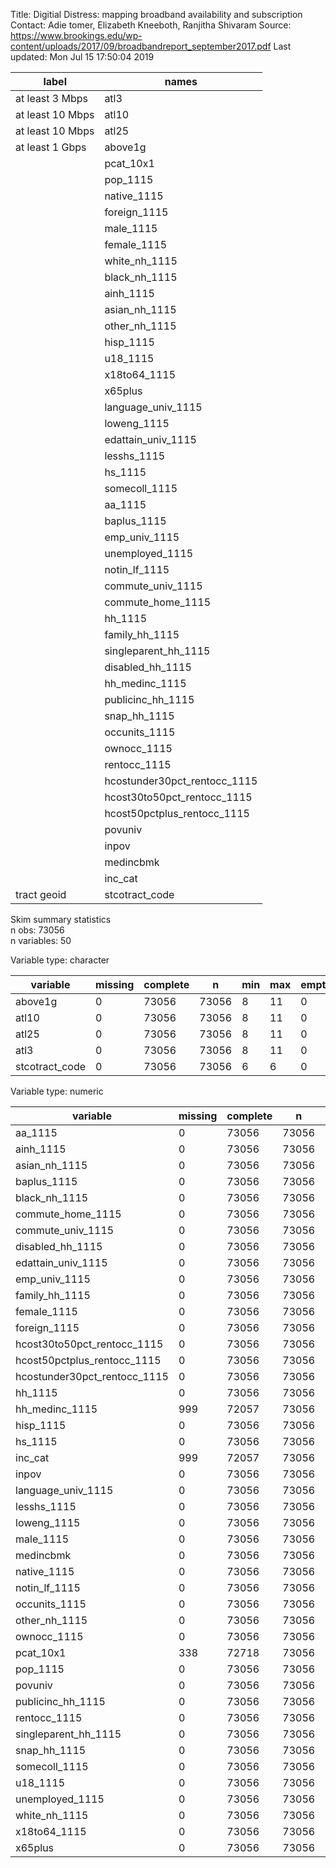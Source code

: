 Title:  Digitial Distress: mapping broadband availability and subscription
Contact:  Adie tomer, Elizabeth Kneeboth, Ranjitha Shivaram
Source:  https://www.brookings.edu/wp-content/uploads/2017/09/broadbandreport_september2017.pdf
Last updated:  Mon Jul 15 17:50:04 2019 



|      label       |            names             |
|------------------|------------------------------|
| at least 3 Mbps  |             atl3             |
| at least 10 Mbps |            atl10             |
| at least 10 Mbps |            atl25             |
| at least 1 Gbps  |           above1g            |
|                  |          pcat_10x1           |
|                  |           pop_1115           |
|                  |         native_1115          |
|                  |         foreign_1115         |
|                  |          male_1115           |
|                  |         female_1115          |
|                  |        white_nh_1115         |
|                  |        black_nh_1115         |
|                  |          ainh_1115           |
|                  |        asian_nh_1115         |
|                  |        other_nh_1115         |
|                  |          hisp_1115           |
|                  |           u18_1115           |
|                  |         x18to64_1115         |
|                  |           x65plus            |
|                  |      language_univ_1115      |
|                  |         loweng_1115          |
|                  |      edattain_univ_1115      |
|                  |         lesshs_1115          |
|                  |           hs_1115            |
|                  |        somecoll_1115         |
|                  |           aa_1115            |
|                  |         baplus_1115          |
|                  |        emp_univ_1115         |
|                  |       unemployed_1115        |
|                  |        notin_lf_1115         |
|                  |      commute_univ_1115       |
|                  |      commute_home_1115       |
|                  |           hh_1115            |
|                  |        family_hh_1115        |
|                  |     singleparent_hh_1115     |
|                  |       disabled_hh_1115       |
|                  |        hh_medinc_1115        |
|                  |      publicinc_hh_1115       |
|                  |         snap_hh_1115         |
|                  |        occunits_1115         |
|                  |         ownocc_1115          |
|                  |         rentocc_1115         |
|                  | hcostunder30pct_rentocc_1115 |
|                  | hcost30to50pct_rentocc_1115  |
|                  | hcost50pctplus_rentocc_1115  |
|                  |           povuniv            |
|                  |            inpov             |
|                  |          medincbmk           |
|                  |           inc_cat            |
|   tract geoid    |        stcotract_code        |


Skim summary statistics  
 n obs: 73056    
 n variables: 50    

Variable type: character

|    variable    | missing | complete |   n   | min | max | empty | n_unique |
|----------------|---------|----------|-------|-----|-----|-------|----------|
|    above1g     |    0    |  73056   | 73056 |  8  | 11  |   0   |    3     |
|     atl10      |    0    |  73056   | 73056 |  8  | 11  |   0   |    3     |
|     atl25      |    0    |  73056   | 73056 |  8  | 11  |   0   |    3     |
|      atl3      |    0    |  73056   | 73056 |  8  | 11  |   0   |    3     |
| stcotract_code |    0    |  73056   | 73056 |  6  |  6  |   0   |  23816   |

Variable type: numeric

|           variable           | missing | complete |   n   |   mean   |    sd    |  p0   |  p25  |  p50  |  p75  |  p100  |
|------------------------------|---------|----------|-------|----------|----------|-------|-------|-------|-------|--------|
|           aa_1115            |    0    |  73056   | 73056 |  233.1   |  159.2   |   0   |  121  |  204  |  311  |  3745  |
|          ainh_1115           |    0    |  73056   | 73056 |  28.45   |  178.04  |   0   |   0   |   0   |  15   |  9417  |
|        asian_nh_1115         |    0    |  73056   | 73056 |  226.59  |  489.78  |   0   |   8   |  57   |  223  | 12174  |
|         baplus_1115          |    0    |  73056   | 73056 |  861.7   |  778.76  |   0   |  319  |  626  | 1183  | 20482  |
|        black_nh_1115         |    0    |  73056   | 73056 |  530.9   |  900.36  |   0   |  29   |  153  |  611  | 18406  |
|      commute_home_1115       |    0    |  73056   | 73056 |  86.96   |  100.74  |   0   |  28   |  62   |  117  |  7819  |
|      commute_univ_1115       |    0    |  73056   | 73056 | 1965.91  | 1063.32  |   0   | 1242  | 1825  | 2521  | 24666  |
|       disabled_hh_1115       |    0    |  73056   | 73056 |  401.67  |  220.9   |   0   |  247  |  367  |  519  |  5873  |
|      edattain_univ_1115      |    0    |  73056   | 73056 | 2894.53  | 1402.72  |   0   | 1944  | 2737  | 3652  | 37461  |
|        emp_univ_1115         |    0    |  73056   | 73056 | 3438.75  |   1639   |   0   | 2324  | 3247  | 4327  | 37674  |
|        family_hh_1115        |    0    |  73056   | 73056 | 1057.55  |  561.58  |   0   |  681  |  985  | 1350  | 14938  |
|         female_1115          |    0    |  73056   | 73056 | 2200.79  | 1095.98  |   0   | 1463  | 2068  | 2776  | 27250  |
|         foreign_1115         |    0    |  73056   | 73056 |  571.03  |  752.11  |   0   |  86   |  280  |  758  | 14877  |
| hcost30to50pct_rentocc_1115  |    0    |  73056   | 73056 |  134.57  |  127.39  |   0   |  43   |  99   |  188  |  2086  |
| hcost50pctplus_rentocc_1115  |    0    |  73056   | 73056 |  142.07  |  144.47  |   0   |  41   |  100  |  197  |  2889  |
| hcostunder30pct_rentocc_1115 |    0    |  73056   | 73056 |  257.41  |  232.26  |   0   |  102  |  195  |  343  |  4308  |
|           hh_1115            |    0    |  73056   | 73056 |  1600.5  |  761.49  |   0   | 1088  | 1516  | 2017  | 20395  |
|        hh_medinc_1115        |   999   |  72057   | 73056 | 57751.79 | 28800.52 | 3271  | 38194 | 51402 | 70474 | 250001 |
|          hisp_1115           |    0    |  73056   | 73056 |  742.34  | 1191.32  |   0   |  82   |  268  |  827  | 24793  |
|           hs_1115            |    0    |  73056   | 73056 |  688.68  |  403.98  |   0   |  398  |  631  |  913  |  8087  |
|           inc_cat            |   999   |  72057   | 73056 |   1.78   |   0.64   |   1   |   1   |   2   |   2   |   3    |
|            inpov             |    0    |  73056   | 73056 |  653.6   |  567.32  |   0   |  257  |  499  |  880  | 10595  |
|      language_univ_1115      |    0    |  73056   | 73056 | 4059.94  | 1980.26  |   0   | 2723  | 3818  | 5104  | 48700  |
|         lesshs_1115          |    0    |  73056   | 73056 |  501.53  |  416.42  |   0   |  216  |  394  |  670  |  5736  |
|         loweng_1115          |    0    |  73056   | 73056 |  347.83  |  546.45  |   0   |  35   |  129  |  407  |  7768  |
|          male_1115           |    0    |  73056   | 73056 | 2131.71  | 1072.72  |   0   | 1413  | 1989  | 2677  | 27962  |
|          medincbmk           |    0    |  73056   | 73056 | 56635.73 | 10648.46 | 33266 | 49255 | 54336 | 61828 | 95405  |
|         native_1115          |    0    |  73056   | 73056 | 3761.47  | 1889.32  |   0   | 2476  | 3511  | 4741  | 38935  |
|        notin_lf_1115         |    0    |  73056   | 73056 | 1249.84  |  685.1   |   0   |  808  | 1144  | 1562  | 31794  |
|        occunits_1115         |    0    |  73056   | 73056 |  1600.5  |  761.49  |   0   | 1088  | 1516  | 2017  | 20395  |
|        other_nh_1115         |    0    |  73056   | 73056 |  104.12  |  128.89  |   0   |  26   |  68   |  140  |  3961  |
|         ownocc_1115          |    0    |  73056   | 73056 | 1022.67  |  632.48  |   0   |  578  |  950  | 1374  | 19529  |
|          pcat_10x1           |   338   |  72718   | 73056 |   3.25   |   1.24   |   0   |   2   |   3   |   4   |   5    |
|           pop_1115           |    0    |  73056   | 73056 |  4332.5  | 2129.79  |   0   | 2897  | 4067  | 5448  | 53812  |
|           povuniv            |    0    |  73056   | 73056 | 4224.42  | 2117.42  |   0   | 2810  | 3969  | 5327  | 53628  |
|      publicinc_hh_1115       |    0    |  73056   | 73056 |  44.13   |  49.07   |   0   |  12   |  30   |  59   |  722   |
|         rentocc_1115         |    0    |  73056   | 73056 |  577.83  |  466.87  |   0   |  250  |  460  |  777  |  7945  |
|     singleparent_hh_1115     |    0    |  73056   | 73056 |  284.47  |  186.27  |   0   |  152  |  249  |  377  |  3326  |
|         snap_hh_1115         |    0    |  73056   | 73056 |  210.79  |  190.17  |   0   |  71   |  161  |  297  |  2262  |
|        somecoll_1115         |    0    |  73056   | 73056 |  609.52  |  354.46  |   0   |  365  |  552  |  787  |  9163  |
|           u18_1115           |    0    |  73056   | 73056 | 1008.59  |  656.81  |   0   |  581  |  896  | 1297  | 19278  |
|       unemployed_1115        |    0    |  73056   | 73056 |   180    |  127.59  |   0   |  91   |  152  |  238  |  2295  |
|        white_nh_1115         |    0    |  73056   | 73056 |  2700.1  | 1860.01  |   0   | 1317  | 2521  | 3799  | 36650  |
|         x18to64_1115         |    0    |  73056   | 73056 | 2651.67  | 1332.98  |   0   | 1747  | 2479  | 3352  | 31565  |
|           x65plus            |    0    |  73056   | 73056 |  610.7   |  397.53  |   0   |  352  |  549  |  793  | 26631  |
